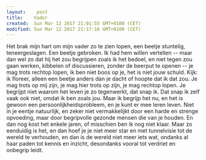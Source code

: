 ```yaml
---
layout:    post
title:    Vader
created:  Sun Mar 12 2017 21:01:55 GMT+0100 (CET)
modified: Sun Mar 12 2017 21:17:16 GMT+0100 (CET)
---
```


Het brak mijn hart om mijn vader zo te zien lopen, een beetje stuntelig, teneergeslagen. Een beetje gebroken. Ik had hem willen vertellen -- maar dan wel zo dat hij het zou begrijpen zoals ik het bedoel, en niet tegen zou gaan werken, kibbelen of discussieren, zonder de beerput te openen -- je mag trots rechtop lopen, ik ben niet boos op je, het is niet jouw schuld. Kijk: ik floreer, alleen een beetje anders dan je dacht of hoopte dat ik dat zou. Je mag trots op mij zijn, je mag hier trots op zijn, je mag rechtop lopen. Je begrijpt niet waarom het leven je zo tegenwerkt, dat snap ik. Dat snap ik zelf vaak ook niet, omdat ik ben zoals jou. Maar ik begrijp het nu, en het is gewoon een persoonlijkheidsprobleem, en je kunt er mee leren leven. Niet in je eentje natuurlijk, en zeker niet vermakkelijkt door een harde en strenge opvoeding, maar door begripvolle gezonde mensen die van je houden. En dan nog kost het enkele jaren, of misschien ben ik nog niet klaar. Maar zo eenduidig is het, en dan hoef je je niet meer star en met tunnelvisie tot de wereld te verhouden, en dan is de wereld niet meer iets wat, ondanks al haar paden tot kennis en inzicht, desondanks vooral tot verdriet en onbegrip leidt.